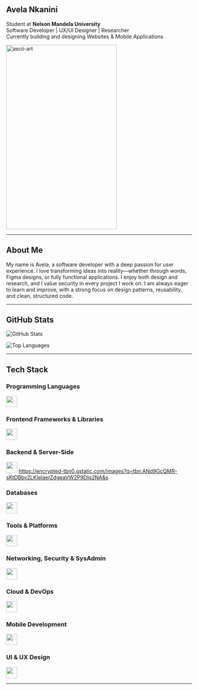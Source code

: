 ## Avela Nkanini
Student at **Nelson Mandela University**  
Software Developer | UX/UI Designer | Researcher  
Currently building and designing Websites & Mobile Applications

<img width="300" height="500" alt="ascii-art" src="https://github.com/user-attachments/assets/84f2f727-e60b-41fd-953e-f2e2d3fb455f" />

---
## About Me
My name is Avela, a software developer with a deep passion for user experience. I love transforming ideas into reality—whether through words, Figma designs, or fully functional applications. I enjoy both design and research, and I value security in every project I work on. I am always eager to learn and improve, with a strong focus on design patterns, reusability, and clean, structured code.

---

## GitHub Stats

![GitHub Stats](https://github-readme-stats.vercel.app/api?username=AvelaNkanini&show_icons=true&theme=react&hide_border=false)  

![Top Languages](https://github-readme-stats.vercel.app/api/top-langs/?username=AvelaNkanini&theme=react&hide_border=false&count_private=false&layout=compact)

---

## Tech Stack

### Programming Languages
<img src="https://skillicons.dev/icons?i=html,css,js,java,csharp,r,sql" height="30" />  

### Frontend Frameworks & Libraries
<img src="https://skillicons.dev/icons?i=react,bootstrap" height="30" />  

### Backend & Server-Side
<img src="https://skillicons.dev/icons?i=nodejs,dotnet" height="30" />  https://encrypted-tbn0.gstatic.com/images?q=tbn:ANd9GcQMR-sKtDBbv2LKIelaerZdgeaVW2P9Dlq2NA&s

### Databases
<img src="https://skillicons.dev/icons?i=mysql,mssql,firebase" height="30" />  

### Tools & Platforms
<img src="https://skillicons.dev/icons?i=git,github,vscode,androidstudio,visualstudio,packettracer,figma" height="30" />  

### Networking, Security & SysAdmin
<img src="https://skillicons.dev/icons?i=wireshark,cisco,nmap" height="30" />  

### Cloud & DevOps
<img src="https://skillicons.dev/icons?i=docker,kubernetes,githubactions" height="30" />  

### Mobile Development
<img src="https://skillicons.dev/icons?i=react,java,android" height="30" />  

### UI & UX Design
<img src="https://skillicons.dev/icons?i=figma,canva,balsamiq" height="30" />  

---
